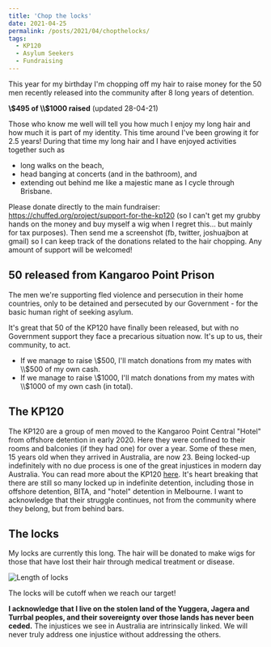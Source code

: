 ```yaml
---
title: 'Chop the locks'
date: 2021-04-25
permalink: /posts/2021/04/chopthelocks/
tags:
  - KP120
  - Asylum Seekers
  - Fundraising
---
```


This year for my birthday I'm chopping off my hair to raise money for the 50 men recently released into the community after 8 long years of detention. 

**\\$495 of \\$1000 raised** (updated 28-04-21)

Those who know me well will tell you how much I enjoy my long hair and how much it is part of my identity. This time around I've been growing it for 2.5 years! During that time my long hair and I have enjoyed activities together such as 

* long walks on the beach, 
* head banging at concerts (and in the bathroom), and 
* extending out behind me like a majestic mane as I cycle through Brisbane.

Please donate directly to the main fundraiser: <https://chuffed.org/project/support-for-the-kp120> (so I can't get my grubby hands on the money and buy myself a wig when I regret this... but mainly for tax purposes). Then send me a screenshot (fb, twitter, joshuajbon at gmail) so I can keep track of the donations related to the hair chopping. Any amount of support will be welcomed!


50 released from Kangaroo Point Prison
------

The men we're supporting fled violence and persecution in their home countries, only to be detained and persecuted by our Government - for the basic human right of seeking asylum.

It's great that 50 of the KP120 have finally been released, but with no Government support they face a precarious situation now. It's up to us, their community, to act.

* If we manage to raise \\$500, I'll match donations from my mates with \\$500 of my own cash.
* If we manage to raise \\$1000, I'll match donations from my mates with \\$1000 of my own cash (in total).

The KP120
------

The KP120 are a group of men moved to the Kangaroo Point Central "Hotel" from offshore detention in early 2020. Here they were confined to their rooms and balconies (if they had one) for over a year. Some of these men, 15 years old when they arrived in Australia, are now 23. Being locked-up indefinitely with no due process is one of the great injustices in modern day Australia. You can read more about the KP120 [here](https://thesourcenews.com/2020/08/26/kangaroo-point-protests-inspire-local-spirit/). It's heart breaking that there are still so many locked up in indefinite detention, including those in offshore detention, BITA, and "hotel" detention in Melbourne. I want to acknowledge that their struggle continues, not from the community where they belong, but from behind bars.


The locks
------

My locks are currently this long. The hair will be donated to make wigs for those that have lost their hair through medical treatment or disease.

![Length of locks](https://bonstats.github.io/images/locks.jpg)

The locks will be cutoff when we reach our target!


**I acknowledge that I live on the stolen land of the Yuggera, Jagera and Turrbal peoples, and their sovereignty over those lands has never been ceded.** The injustices we see in Australia are intrinsically linked. We will never truly address one injustice without addressing the others.
